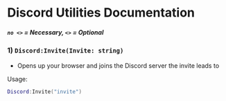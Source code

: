 # Discord Utilities Documentation
##### `no <>` = Necessary, `<>` = Optional

### 1) `Discord:Invite(Invite: string)`
- Opens up your browser and joins the Discord server the invite leads to

Usage:
```lua
Discord:Invite("invite")
```